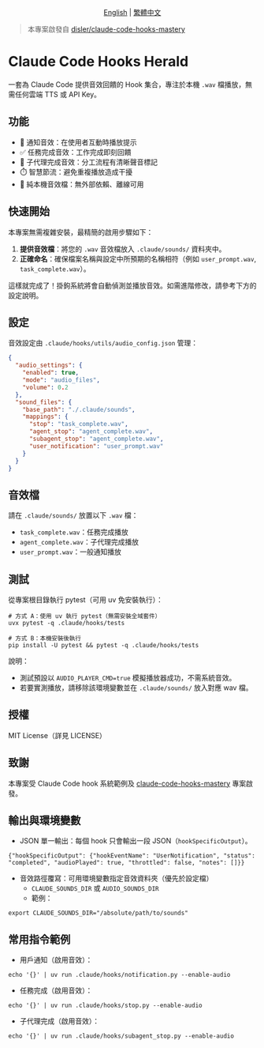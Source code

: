 <div align="center">

[English](./README.md) | [繁體中文](./README_zh-TW.md)

</div>

> 本專案啟發自 [disler/claude-code-hooks-mastery](https://github.com/disler/claude-code-hooks-mastery)

# Claude Code Hooks Herald

一套為 Claude Code 提供音效回饋的 Hook 集合，專注於本機 `.wav` 檔播放，無需任何雲端 TTS 或 API Key。

## 功能

- 🔔 通知音效：在使用者互動時播放提示
- ✅ 任務完成音效：工作完成即刻回饋
- 🎯 子代理完成音效：分工流程有清晰聲音標記
- ⏱️ 智慧節流：避免重複播放造成干擾
- 🎵 純本機音效檔：無外部依賴、離線可用

## 快速開始

本專案無需複雜安裝，最精簡的啟用步驟如下：

1.  **提供音效檔**：將您的 `.wav` 音效檔放入 `.claude/sounds/` 資料夾中。
2.  **正確命名**：確保檔案名稱與設定中所預期的名稱相符（例如 `user_prompt.wav`, `task_complete.wav`）。

這樣就完成了！掛鉤系統將會自動偵測並播放音效。如需進階修改，請參考下方的設定說明。

## 設定

音效設定由 `.claude/hooks/utils/audio_config.json` 管理：

```json
{
  "audio_settings": {
    "enabled": true,
    "mode": "audio_files",
    "volume": 0.2
  },
  "sound_files": {
    "base_path": "./.claude/sounds",
    "mappings": {
      "stop": "task_complete.wav",
      "agent_stop": "agent_complete.wav",
      "subagent_stop": "agent_complete.wav",
      "user_notification": "user_prompt.wav"
    }
  }
}
```

## 音效檔

請在 `.claude/sounds/` 放置以下 `.wav` 檔：
- `task_complete.wav`：任務完成播放
- `agent_complete.wav`：子代理完成播放
- `user_prompt.wav`：一般通知播放

## 測試

從專案根目錄執行 pytest（可用 uv 免安裝執行）：

```
# 方式 A：使用 uv 執行 pytest（無需安裝全域套件）
uvx pytest -q .claude/hooks/tests

# 方式 B：本機安裝後執行
pip install -U pytest && pytest -q .claude/hooks/tests
```

說明：
- 測試預設以 `AUDIO_PLAYER_CMD=true` 模擬播放器成功，不需系統音效。
- 若要實測播放，請移除該環境變數並在 `.claude/sounds/` 放入對應 wav 檔。

## 授權

MIT License（詳見 LICENSE）

## 致謝

本專案受 Claude Code hook 系統範例及 [claude-code-hooks-mastery](https://github.com/disler/claude-code-hooks-mastery) 專案啟發。

## 輸出與環境變數

- JSON 單一輸出：每個 hook 只會輸出一段 JSON（`hookSpecificOutput`）。

```
{"hookSpecificOutput": {"hookEventName": "UserNotification", "status": "completed", "audioPlayed": true, "throttled": false, "notes": []}}
```

- 音效路徑覆寫：可用環境變數指定音效資料夾（優先於設定檔）
  - `CLAUDE_SOUNDS_DIR` 或 `AUDIO_SOUNDS_DIR`
  - 範例：

```
export CLAUDE_SOUNDS_DIR="/absolute/path/to/sounds"
```

## 常用指令範例

- 用戶通知（啟用音效）：

```
echo '{}' | uv run .claude/hooks/notification.py --enable-audio
```

- 任務完成（啟用音效）：

```
echo '{}' | uv run .claude/hooks/stop.py --enable-audio
```

- 子代理完成（啟用音效）：

```
echo '{}' | uv run .claude/hooks/subagent_stop.py --enable-audio
```
